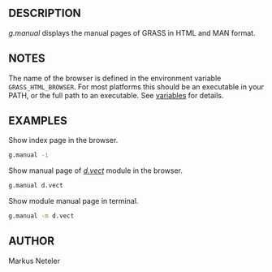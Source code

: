 ## DESCRIPTION

*g.manual* displays the manual pages of GRASS in HTML and MAN format.

## NOTES

The name of the browser is defined in the environment variable
`GRASS_HTML_BROWSER`. For most platforms this should be an executable in
your PATH, or the full path to an executable. See
[variables](variables.md) for details.

## EXAMPLES

Show index page in the browser.

```bash
g.manual -i
```

Show manual page of *[d.vect](d.vect.md)* module in the browser.

```bash
g.manual d.vect
```

Show module manual page in terminal.

```bash
g.manual -m d.vect
```

## AUTHOR

Markus Neteler
